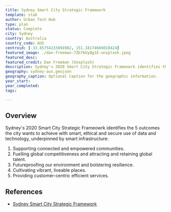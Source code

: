 ```yaml
---
title: Sydney Smart City Strategic Framework
template: stub
author: Urban Tech Hub
type: plan
status: Complete
city: Sydney
country: Australia
country_code: AUS
centroid: [-33.85754233894982, 151.18174669018424]
featured_image: ./dan-freeman-7Zb7kUyQg1E-unsplash.jpeg
featured_desc: 
featured_credit: Dan Freeman (Unsplash)
description: Sydney's 2020 Smart City Strategic Frameowrk identifies the 5 outcomes the city wants to achieve with smart, ethical and secure use of data and technology, underpinned by smart infrastructure
geography: sydney-aus.geojson
geography_caption: Optional Caption for the geographic information.
year_start:
year_completed:
tags:

---
```


## Overview

Sydney's 2020 Smart City Strategic Frameowrk identifies the 5 outcomes the city wants to achieve with smart, ethical and secure use of data and technology, underpinned by smart infrastructure:

1. Supporting connected and empowered communities.
2. Fuelling global competitiveness and attracting and retaining global talent.
3. Futureproofing our environment and bolstering resilience.
4. Cultivating vibrant, liveable places.
5. Providing customer-centric efficient services.

## References

- [Sydney Smart City Strategic Framework](https://www.cityofsydney.nsw.gov.au/strategies-action-plans/smart-city-strategic-framework)
